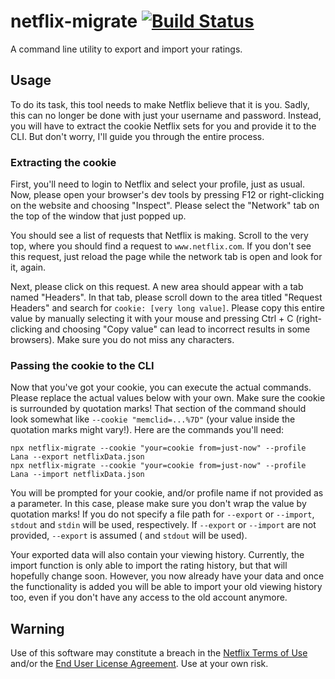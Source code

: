 # netflix-migrate [![Build Status](https://travis-ci.com/LBBO/netflix-migrate.svg?branch=master)](https://travis-ci.com/LBBO/netflix-migrate)

A command line utility to export and import your ratings.

## Usage
To do its task, this tool needs to make Netflix believe that it is you. Sadly, this can no longer be done
with just your username and password. Instead, you will have to extract the cookie Netflix sets for you
and provide it to the CLI. But don't worry, I'll guide you through the entire process.

### Extracting the cookie
First, you'll need to login to Netflix and select your profile, just as usual. Now, please open your
browser's dev tools by pressing F12 or right-clicking on the website and choosing "Inspect". Please
select the "Network" tab on the top of the window that just popped up.

You should see a list of requests that Netflix is making. Scroll to the very top, where you should find
a request to `www.netflix.com`. If you don't see this request, just reload the page while the network tab
is open and look for it, again.

Next, please click on this request. A new area should appear with a tab named "Headers". In that tab, please
scroll down to the area titled "Request Headers" and search for `cookie: [very long value]`. Please copy
this entire value by manually selecting it with your mouse and pressing Ctrl + C (right-clicking and
choosing "Copy value" can lead to incorrect results in some browsers). Make sure you do not miss any
characters.

### Passing the cookie to the CLI
Now that you've got your cookie, you can execute the actual commands. Please replace the actual values
below with your own. Make sure the cookie is surrounded by quotation marks! That section of the command
should look somewhat like `--cookie "memclid=...%7D"` (your value inside the quotation marks might vary!).
Here are the commands you'll need:

```
npx netflix-migrate --cookie "your=cookie from=just-now" --profile Lana --export netflixData.json
npx netflix-migrate --cookie "your=cookie from=just-now" --profile Lana --import netflixData.json
```

You will be prompted for your cookie, and/or profile name if not provided as a parameter. In this case, please make sure
you don't wrap the value by quotation marks! If you do not specify a file path for `--export` or `--import`,
`stdout` and `stdin` will be used, respectively. If `--export` or `--import` are not provided, `--export` is assumed (
and `stdout` will be used).

Your exported data will also contain your viewing history. Currently, the import function is only able to import the
rating history, but that will hopefully change soon. However, you now already have your data and once the functionality
is added you will be able to import your old viewing history too, even if you don't have any access to the old account
anymore.

## Warning

Use of this software may constitute a breach in the [Netflix Terms of Use](https://help.netflix.com/legal/termsofuse)
and/or the [End User License Agreement](https://help.netflix.com/legal/eula). Use at your own risk.
